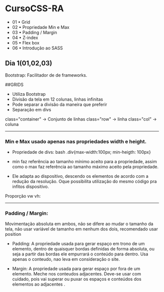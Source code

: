 # CursoCSS-RA
- 01 • Grid  
- 02 • Propriedade Min e Max 
- 03 • Padding / Margin 
- 04 • Z-index  
- 05 • Flex box 
- 06 • Introdução ao SASS 

## Dia 1(01,02,03)

Bootstrap: Facilitador de de frameworks.

##GRIDS
- Utiliza Bootstrap
- Divisão da tela em 12 colunas, linhas infinitas
- Pode separar a divisão da maneira que preferir
- Separação em divs

class="container" -> Conjunto de linhas 
class="row" -> linha 
class="col" -> coluna


---------------------------------------------------
### Min e Max usado apenas nas propriedades width e height.
 - Propriedade de divs:
bash
.div{max-width:100px; min-heigth: 100px}


- min faz referência  ao tamanho mínimo aceito para a propriedade, assim como o max faz referência  ao tamanho máximo  aceito pela propriedade.

- Ele adapta ao dispositivo, descendo os elementos de acordo com a redução  da resolução. Oque possibilita utilização  do mesmo código  pra infitos dispositivo.


Proporção  vw vh:


---------------------------------------------------
### Padding / Margin:

Movimentação  absoluta em ambos, não se difere ao mudar o tamanho da tela, não  usar variável  de tamanho em nenhum dos dois, recomendado usar position

- Padding: A propriedade usada para gerar espaço  em trono de um elemento, dentro de quaisquer bordas definidas de forma absoluta, ou seja a partir das bordas ele empurrará o conteúdo  para dentro. Usa apenas o conteudo, nao leva em consideração  o site.

- Margin: A propriedade usada para gerar espaço por fora de um elemento. Meche nos conteudos adjacentes. Deve-se usar com cuidado, pois vai superar ou puxar os espaços e conteúdos dos elementos ao adjacentes .
